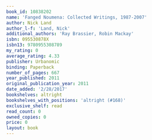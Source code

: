 ```yaml
---
book_id: 10838202
name: 'Fanged Noumena: Collected Writings, 1987-2007'
author: Nick Land
author_l-f: 'Land, Nick'
additional_authors: 'Ray Brassier, Robin Mackay'
isbn: 095530878X
isbn13: 9780955308789
my_rating: 0
average_rating: 4.33
publisher: Urbanomic
binding: Paperback
number_of_pages: 667
year_published: 2011
original_publication_year: 2011
date_added: '2/28/2017'
bookshelves: altright
bookshelves_with_positions: 'altright (#168)'
exclusive_shelf: read
read_count: 0
owned_copies: 0
price: 0
layout: book
---
```

